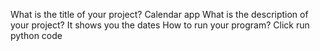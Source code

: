 What is the title of your project?
Calendar app
What is the description of your project?
It shows you the dates
How to run your program?
Click run python code
